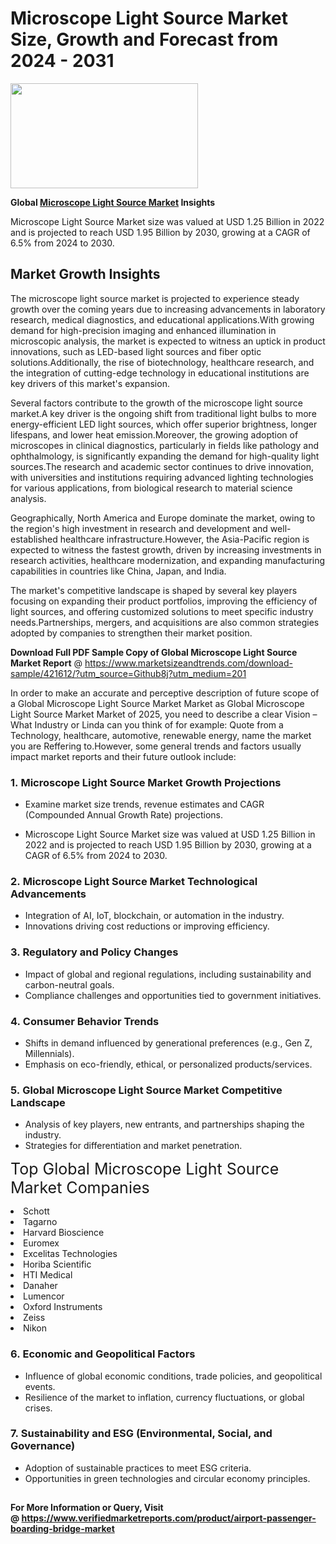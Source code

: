 <H1>Microscope Light Source Market Size, Growth and Forecast from 2024 - 2031</H1><img class="aligncenter size-medium wp-image-584254" src="https://thirdeyenews.in/wp-content/uploads/2024/09/Global-Market-Research-300x168.jpeg" alt="" width="300" height="168" /><p><strong>Global&nbsp;<a href="https://www.marketsizeandtrends.com/download-sample/421612/?utm_source=Github8j?utm_medium=201">Microscope Light Source Market</a> Insights</strong></p><p>Microscope Light Source Market size was valued at USD 1.25 Billion in 2022 and is projected to reach USD 1.95 Billion by 2030, growing at a CAGR of 6.5% from 2024 to 2030.</p><p><h2>Market Growth Insights</h2> <p>The microscope light source market is projected to experience steady growth over the coming years due to increasing advancements in laboratory research, medical diagnostics, and educational applications.With growing demand for high-precision imaging and enhanced illumination in microscopic analysis, the market is expected to witness an uptick in product innovations, such as LED-based light sources and fiber optic solutions.Additionally, the rise of biotechnology, healthcare research, and the integration of cutting-edge technology in educational institutions are key drivers of this market's expansion.</p> <p>Several factors contribute to the growth of the microscope light source market.A key driver is the ongoing shift from traditional light bulbs to more energy-efficient LED light sources, which offer superior brightness, longer lifespans, and lower heat emission.Moreover, the growing adoption of microscopes in clinical diagnostics, particularly in fields like pathology and ophthalmology, is significantly expanding the demand for high-quality light sources.The research and academic sector continues to drive innovation, with universities and institutions requiring advanced lighting technologies for various applications, from biological research to material science analysis.</p> <p>Geographically, North America and Europe dominate the market, owing to the region's high investment in research and development and well-established healthcare infrastructure.However, the Asia-Pacific region is expected to witness the fastest growth, driven by increasing investments in research activities, healthcare modernization, and expanding manufacturing capabilities in countries like China, Japan, and India.</p> <p>The market's competitive landscape is shaped by several key players focusing on expanding their product portfolios, improving the efficiency of light sources, and offering customized solutions to meet specific industry needs.Partnerships, mergers, and acquisitions are also common strategies adopted by companies to strengthen their market position.</p> <p><span class=""><strong>Download Full PDF Sample Copy of Global Microscope Light Source Market Report</strong> @ <a href="https://www.marketsizeandtrends.com/download-sample/421612/?utm_source=Github8j?utm_medium=201" target="_blank">https://www.marketsizeandtrends.com/download-sample/421612/?utm_source=Github8j?utm_medium=201</a></span></p><p>In order to make an accurate and perceptive description of future scope of a Global&nbsp;Microscope Light Source Market Market as Global&nbsp;Microscope Light Source Market Market of 2025, you need to describe a clear Vision &ndash; What Industry or Linda can you think of for example: Quote from a Technology, healthcare, automotive, renewable energy, name the market you are Reffering to.However, some general trends and factors usually impact market reports and their future outlook include:</p><h3>1.&nbsp;<strong>Microscope Light Source Market Growth Projections</strong></h3><ul><li>Examine market size trends, revenue estimates and CAGR (Compounded Annual Growth Rate) projections.</li><li><p>Microscope Light Source Market size was valued at USD 1.25 Billion in 2022 and is projected to reach USD 1.95 Billion by 2030, growing at a CAGR of 6.5% from 2024 to 2030.</p></li></ul><h3>2.&nbsp;<strong>Microscope Light Source Market Technological Advancements</strong></h3><ul><li>Integration of AI, IoT, blockchain, or automation in the industry.</li><li>Innovations driving cost reductions or improving efficiency.</li></ul><h3>3.&nbsp;<strong>Regulatory and Policy Changes</strong></h3><ul><li>Impact of global and regional regulations, including sustainability and carbon-neutral goals.</li><li>Compliance challenges and opportunities tied to government initiatives.</li></ul><h3>4.&nbsp;<strong>Consumer Behavior Trends</strong></h3><ul><li>Shifts in demand influenced by generational preferences (e.g., Gen Z, Millennials).</li><li>Emphasis on eco-friendly, ethical, or personalized products/services.</li></ul><h3>5.&nbsp;<strong>Global Microscope Light Source Market Competitive Landscape</strong></h3><ul><li>Analysis of key players, new entrants, and partnerships shaping the industry.</li><li>Strategies for differentiation and market penetration.</li></ul><p data-pm-slice="1 1 []"><span style="color: inherit; font-family: inherit; font-size: 25px;">Top Global Microscope Light Source Market Companies</span></p><div class="" data-test-id=""><p><li>Schott</li><li> Tagarno</li><li> Harvard Bioscience</li><li> Euromex</li><li> Excelitas Technologies</li><li> Horiba Scientific</li><li> HTI Medical</li><li> Danaher</li><li> Lumencor</li><li> Oxford Instruments</li><li> Zeiss</li><li> Nikon</li></p></div><h3>6.&nbsp;<strong>Economic and Geopolitical Factors</strong></h3><ul><li>Influence of global economic conditions, trade policies, and geopolitical events.</li><li>Resilience of the market to inflation, currency fluctuations, or global crises.</li></ul><h3>7.&nbsp;<strong>Sustainability and ESG (Environmental, Social, and Governance)</strong></h3><ul><li>Adoption of sustainable practices to meet ESG criteria.</li><li>Opportunities in green technologies and circular economy principles.</li></ul><h2><strong style="font-size: 14px;">For More Information or Query, Visit @&nbsp;</strong><a style="background-color: #ffffff; font-size: 14px;" href="https://www.marketsizeandtrends.com/report/microscope-light-source-market/" target="_blank">https://www.verifiedmarketreports.com/product/airport-passenger-boarding-bridge-market</a></h2>